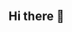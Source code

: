 ## Hi there 👋

<!--
**KrishModi6/KrishModi6** is a ✨ _special_ ✨ repository because its `README.md` (this file) appears on your GitHub profile.

Here are some ideas to get you started:
- 👋 Hi, I’m Krish
- 👀 I’m interested in comp sci and mechatronics :)
- 🌱 I’m currently learning AI and Machine Learning
- 📫 How to reach me: https://www.linkedin.com/in/krish-modi-b5876b2a5
- 😄 Pronouns: he/him
- ⚡ Fun fact: idk

